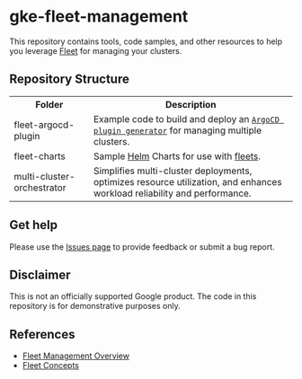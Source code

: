 # gke-fleet-management

This repository contains tools, code samples, and other resources to help you leverage [Fleet](https://cloud.google.com/kubernetes-engine/fleet-management/docs) for managing your clusters.

## Repository Structure

<!-- markdownlint-disable MD033 -->
<table>

  <tr>
    <th style="text-align: center;">Folder</th>
    <th style="text-align: center;">Description</th>
  </tr>
  <tr>
    <td>fleet-argocd-plugin</td>
    <td>
        Example code to build and deploy an <a href="https://argo-cd.readthedocs.io/en/latest/operator-manual/applicationset/Generators-Plugin/"><code>ArgoCD plugin generator</code></a> for managing multiple clusters.
    </td>
  </tr>
  <tr>
    <td>fleet-charts</td>
    <td>
        Sample <a href="https://helm.sh/">Helm</a> Charts for use with <a href="https://cloud.google.com/kubernetes-engine/fleet-management/docs">fleets</a>.
    </td>
  </tr>
  <tr>
    <td>multi-cluster-orchestrator </td>
    <td>
        Simplifies multi-cluster deployments, optimizes resource utilization, and enhances workload reliability and performance.
    </td>
  </tr>
</table>
<!-- markdownlint-enable MD033 -->

## Get help

Please use the [Issues page](https://github.com/GoogleCloudPlatform/gke-fleet-management/issues) to provide feedback or submit a bug report.

## Disclaimer

This is not an officially supported Google product. The code in this repository is for demonstrative purposes only.


## References
- [Fleet Management Overview](https://cloud.google.com/kubernetes-engine/fleet-management/docs)
- [Fleet Concepts](https://cloud.google.com/kubernetes-engine/fleet-management/docs/fleet-concepts)
